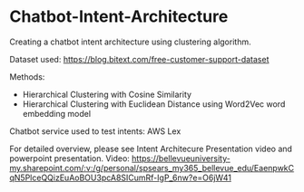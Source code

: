 # Chatbot-Intent-Architecture
Creating a chatbot intent architecture using clustering algorithm.

Dataset used: https://blog.bitext.com/free-customer-support-dataset

Methods:
- Hierarchical Clustering with Cosine Similarity
- Hierarchical Clustering with Euclidean Distance using Word2Vec word embedding model

Chatbot service used to test intents: AWS Lex

For detailed overview, please see Intent Architecure Presentation video and powerpoint presentation.
Video: https://bellevueuniversity-my.sharepoint.com/:v:/g/personal/spsears_my365_bellevue_edu/EaenpwkCqN5PlceQQizEuAoBOU3pcA8SICumRf-IgP_6nw?e=O6jW41
